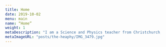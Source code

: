 ```yaml
---
title: Home
date: 2019-10-02
menu: main
name: “Home”
weight: 1
metaDescription: "I am a Science and Physics teacher from Christchurch, New Zealand who writes code in his spare time, but would really rather be outside doing almost any type of sport!"
metaImageURL: "posts/the-heaphy/IMG_3479.jpg"
---
```

